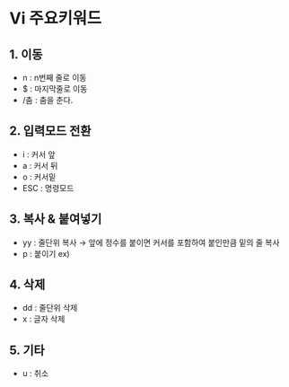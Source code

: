 Vi 주요키워드
==========
## 1. 이동
* n : n번째 줄로 이동
* $ : 마지막줄로 이동
* /춤 : 춤을 춘다.

## 2. 입력모드 전환
* i : 커서 앞
* a : 커서 뒤
* o : 커서밑
* ESC : 명령모드

## 3. 복사 & 붙여넣기
* yy : 줄단위 복사 → 앞에 정수를 붙이면 커서를 포함하여 붙인만큼 밑의 줄 복사 
* p : 붙이기
  ex) 

## 4. 삭제
* dd : 줄단위 삭제
* x : 글자 삭제

## 5. 기타
* u : 취소
